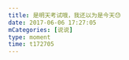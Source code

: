 ```yaml
---
title: 是明天考试哦，我还以为是今天😓
date: 2017-06-06 17:27:05
mCategories: [说说]
type: moment
time: t172705
---
```


